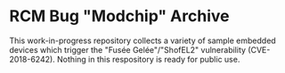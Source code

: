 # RCM Bug "Modchip" Archive

This work-in-progress repository collects a variety of sample embedded devices which trigger the "Fusée Gelée"/"ShofEL2" vulnerability (CVE-2018-6242). Nothing in this respository is ready for public use.
